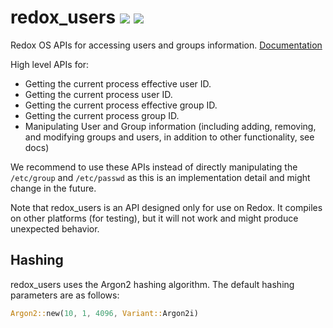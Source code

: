 # redox_users <a href="https://travis-ci.org/redox-os/users"><img src="https://travis-ci.org/redox-os/users.svg?branch=master"></a> <a href="https://crates.io/crates/redox_users"><img src="https://img.shields.io/crates/v/redox_users.svg"></a>

Redox OS APIs for accessing users and groups information. [Documentation](https://docs.rs/redox_users/0.1.0/redox_users/)

High level APIs for:

- Getting the current process effective user ID.
- Getting the current process user ID.
- Getting the current process effective group ID.
- Getting the current process group ID.
- Manipulating User and Group information (including adding, removing, and modifying groups and users, in addition to other functionality, see docs)

We recommend to use these APIs instead of directly manipulating the
`/etc/group` and `/etc/passwd` as this is an implementation detail and
might change in the future.

Note that redox_users is an API designed only for use on Redox. It compiles on other platforms (for testing), but it will not work and might produce unexpected behavior.

## Hashing
redox_users uses the Argon2 hashing algorithm. The default hashing parameters are as follows:
```Rust
Argon2::new(10, 1, 4096, Variant::Argon2i)
```
